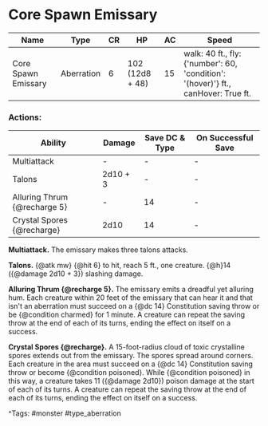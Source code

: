 # Core Spawn Emissary

| Name | Type | CR | HP | AC | Speed |
|------|------|----|----|----|-------|
| Core Spawn Emissary | Aberration | 6 | 102 (12d8 + 48) | 15 | walk: 40 ft., fly: {'number': 60, 'condition': '(hover)'} ft., canHover: True ft. |

### Actions:

| Ability | Damage | Save DC & Type | On Successful Save |
|---------|--------|----------------|--------------------|
| Multiattack | - | - | - |
| Talons | 2d10 + 3 | - | - |
| Alluring Thrum {@recharge 5} | - | 14 | - |
| Crystal Spores {@recharge} | 2d10 | 14 | - |


**Multiattack.** The emissary makes three talons attacks.

**Talons.** {@atk mw} {@hit 6} to hit, reach 5 ft., one creature. {@h}14 ({@damage 2d10 + 3}) slashing damage.

**Alluring Thrum {@recharge 5}.** The emissary emits a dreadful yet alluring hum. Each creature within 20 feet of the emissary that can hear it and that isn't an aberration must succeed on a {@dc 14} Constitution saving throw or be {@condition charmed} for 1 minute. A creature can repeat the saving throw at the end of each of its turns, ending the effect on itself on a success.

**Crystal Spores {@recharge}.** A 15-foot-radius cloud of toxic crystalline spores extends out from the emissary. The spores spread around corners. Each creature in the area must succeed on a {@dc 14} Constitution saving throw or become {@condition poisoned}. While {@condition poisoned} in this way, a creature takes 11 ({@damage 2d10}) poison damage at the start of each of its turns. A creature can repeat the saving throw at the end of each of its turns, ending the effect on itself on a success.

^Tags: #monster #type_aberration